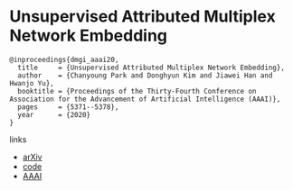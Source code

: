 # Unsupervised Attributed Multiplex Network Embedding

```
@inproceedings{dmgi_aaai20,
  title     = {Unsupervised Attributed Multiplex Network Embedding},
  author    = {Chanyoung Park and Donghyun Kim and Jiawei Han and Hwanjo Yu},
  booktitle = {Proceedings of the Thirty-Fourth Conference on Association for the Advancement of Artificial Intelligence (AAAI)},
  pages	    = {5371--5378},
  year      = {2020}
}
```

links
- [arXiv](https://arxiv.org/abs/1911.06750)
- [code](https://github.com/pcy1302/DMGI)
- [AAAI](https://aaai.org/ojs/index.php/AAAI/article/view/5985)
